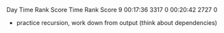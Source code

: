 Day       Time  Rank  Score       Time   Rank  Score
  9   00:17:36  3317      0   00:20:42   2727      0

- practice recursion, work down from output (think about dependencies)
